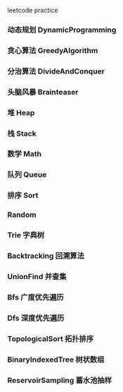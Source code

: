 leetcode practice
### 动态规划 DynamicProgramming
### 贪心算法 GreedyAlgorithm
### 分治算法 DivideAndConquer
### 头脑风暴 Brainteaser
### 堆 Heap
### 栈 Stack
### 数学 Math
### 队列 Queue
### 排序 Sort
### Random
### Trie 字典树 
### Backtracking 回溯算法
### UnionFind 并查集
### Bfs  广度优先遍历 
### Dfs  深度优先遍历
### TopologicalSort 拓扑排序
### BinaryIndexedTree 树状数组
### ReservoirSampling 蓄水池抽样